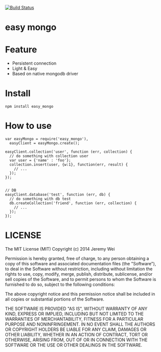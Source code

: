 [![Build Status](https://travis-ci.org/JeremyWei/easy_mongo.svg?branch=master)](https://travis-ci.org/JeremyWei/easy_mongo)

easy mongo
===========

Feature
===========
* Persistent connection
* Light & Easy
* Based on native mongodb driver

Install
===========

	npm install easy_mongo

How to use
===========

	var easyMongo = require('easy_mongo'),
	  easyClient = easyMongo.create();
  
	easyClient.collection('user', function (err, collection) {
	  // do something with collection user
	  var user = {'name' : 'foo'};
	  collection.insert(user, {w:1}, function(err, result) {
	    // ...
	  });
	});


	// DB
	easyClient.database('test', function (err, db) {
	  // do something with db test
	  db.createCollection('friend', function (err, collection) {
	    // ...
	  });
	});


LICENSE
===========
The MIT License (MIT)
Copyright (c) 2014 Jeremy Wei

Permission is hereby granted, free of charge, to any person obtaining a copy of this software and associated documentation files (the "Software"), to deal in the Software without restriction, including without limitation the rights to use, copy, modify, merge, publish, distribute, sublicense, and/or sell copies of the Software, and to permit persons to whom the Software is furnished to do so, subject to the following conditions:

The above copyright notice and this permission notice shall be included in all copies or substantial portions of the Software.

THE SOFTWARE IS PROVIDED "AS IS", WITHOUT WARRANTY OF ANY KIND, EXPRESS OR IMPLIED, INCLUDING BUT NOT LIMITED TO THE WARRANTIES OF MERCHANTABILITY, FITNESS FOR A PARTICULAR PURPOSE AND NONINFRINGEMENT. IN NO EVENT SHALL THE AUTHORS OR COPYRIGHT HOLDERS BE LIABLE FOR ANY CLAIM, DAMAGES OR OTHER LIABILITY, WHETHER IN AN ACTION OF CONTRACT, TORT OR OTHERWISE, ARISING FROM, OUT OF OR IN CONNECTION WITH THE SOFTWARE OR THE USE OR OTHER DEALINGS IN THE SOFTWARE.

